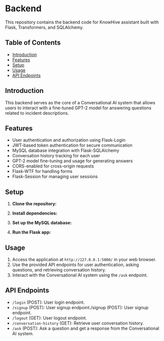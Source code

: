 # Backend
This repository contains the backend code for KnowHive assistant built with Flask, Transformers, and SQLAlchemy.


## Table of Contents

- [Introduction](#introduction)
- [Features](#features)
- [Setup](#setup)
- [Usage](#usage)
- [API Endpoints](#api-endpoints)

## Introduction

This backend serves as the core of a Conversational AI system that allows users to interact with a fine-tuned GPT-2 model for answering questions related to incident descriptions.

## Features

- User authentication and authorization using Flask-Login
- JWT-based token authentication for secure communication
- MySQL database integration with Flask-SQLAlchemy
- Conversation history tracking for each user
- GPT-2 model fine-tuning and usage for generating answers
- CORS-enabled for cross-origin requests
- Flask-WTF for handling forms
- Flask-Session for managing user sessions

## Setup

1. __Clone the repository:__

2. __Install dependencies:__

3. __Set up the MySQL database:__

4. __Run the Flask app:__

## Usage
1. Access the application at `http://127.0.0.1:5000/` in your web browser.
2. Use the provided API endpoints for user authentication, asking questions, and retrieving conversation history.
3. Interact with the Conversational AI system using the `/ask` endpoint.

## API Endpoints
* `/login` (POST): User login endpoint.
* `/signup` (POST): User signup endpoint./signup (POST): User signup endpoint.
* `/logout` (GET): User logout endpoint.
* `/conversation-history` (GET): Retrieve user conversation history.
* `/ask` (POST): Ask a question and get a response from the Conversational AI system.
